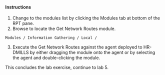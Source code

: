 #### Instructions

1. Change to the modules list by clicking the Modules tab at bottom of the RPT pane. 
2. Browse to locate the Get Network Routes module.  
```
Modules / Information Gathering / Local /
```
 3. Execute the Get Network Routes against the agent deployed to HR-DMILLS by either dragging the module onto the agent or by selecting the agent and double-clicking the module. 



This concludes the lab exercise, continue to lab 5.
